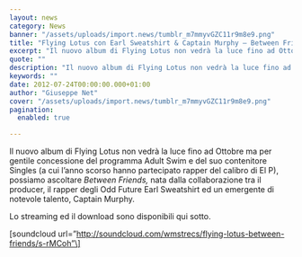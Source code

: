 ```yaml
---
layout: news
category: News
banner: "/assets/uploads/import.news/tumblr_m7mmyvGZC11r9m8e9.png"
title: "Flying Lotus con Earl Sweatshirt & Captain Murphy – Between Friends"
excerpt: "Il nuovo album di Flying Lotus non vedrà la luce fino ad Ottobre ma per gentile concessione del programma Adult Swim e del suo contenitore Singles (a cui l’anno scorso hanno partecipato rapper del calibro di El P), possiamo ascoltare Between Friends, nata dalla collaborazione tra il producer, il rapper degli Odd Future Earl Sweatshirt [&hellip"
quote: ""
description: "Il nuovo album di Flying Lotus non vedrà la luce fino ad Ottobre ma per gentile concessione del programma Adult Swim e del suo contenitore Singles (a cui l’anno scorso hanno partecipato rapper del calibro di El P), possiamo ascoltare Between Friends, nata dalla collaborazione tra il producer, il rapper degli Odd Future Earl Sweatshirt [&hellip"
keywords: ""
date: 2012-07-24T00:00:00.000+01:00
author: "Giuseppe Net"
cover: "/assets/uploads/import.news/tumblr_m7mmyvGZC11r9m8e9.png"
pagination:
  enabled: true

---
```


Il nuovo album di Flying Lotus non vedrà la luce fino ad Ottobre ma per gentile concessione del programma Adult Swim e del suo contenitore Singles (a cui l’anno scorso hanno partecipato rapper del calibro di El P), possiamo ascoltare _Between Friends,_ nata dalla collaborazione tra il producer, il rapper degli Odd Future Earl Sweatshirt ed un emergente di notevole talento, Captain Murphy.

Lo streaming ed il download sono disponibili qui sotto.

\[soundcloud url=”http://soundcloud.com/wmstrecs/flying-lotus-between-friends/s-rMCoh”\]